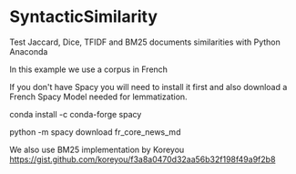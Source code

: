 # SyntacticSimilarity
Test Jaccard, Dice, TFIDF and BM25 documents similarities with Python Anaconda

In this example we use a corpus in French

If you  don't have Spacy you will need to install it first and also download a French Spacy Model needed for lemmatization.

conda install -c conda-forge spacy

python -m spacy download fr_core_news_md

We also use BM25 implementation by Koreyou https://gist.github.com/koreyou/f3a8a0470d32aa56b32f198f49a9f2b8
